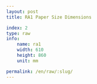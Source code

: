 ```yaml
---
layout: post
title: RA1 Paper Size Dimensions

index: 2
type: raw
info:
    name: ra1
    width: 610
    height: 860
    unit: mm

permalink: /en/raw/:slug/
---
```



